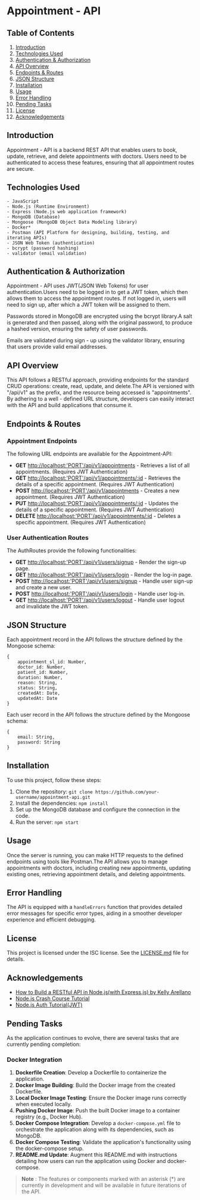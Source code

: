 # Appointment - API

## Table of Contents

1. [Introduction](#introduction)
2. [Technologies Used](#technologies-used)
3. [Authentication & Authorization](#authentication--authorization)
4. [API Overview](#api-overview)
5. [Endpoints & Routes](#endpoints--routes)
6. [JSON Structure](#json-structure)
7. [Installation](#installation)
8. [Usage](#usage)
9. [Error Handling](#error-handling)
10. [Pending Tasks](#pending-tasks)
11. [License](#license)
12. [Acknowledgements](#acknowledgements)

## Introduction

Appointment - API is a backend REST API that enables users to book, update, retrieve, and delete appointments with doctors. Users need to be authenticated to access these features, ensuring that all appointment routes are secure.

## Technologies Used

    - JavaScript
    - Node.js (Runtime Environment)
    - Express (Node.js web application framework)
    - MongoDB (Database)
    - Mongoose (MongoDB Object Data Modeling library)
    - Docker*
    - Postman (API Platform for designing, building, testing, and iterating APIs)
    - JSON Web Token (authentication)
    - bcrypt (password hashing)
    - validator (email validation)

## Authentication & Authorization

Appointment - API uses JWT(JSON Web Tokens) for user authentication.Users need to be logged in to get a JWT token, which then allows them to access the appointment routes. If not logged in, users will need to sign up, after which a JWT token will be assigned to them.

Passwords stored in MongoDB are encrypted using the bcrypt library.A salt is generated and then passed, along with the original password, to produce a hashed version, ensuring the safety of user passwords.

Emails are validated during sign - up using the validator library, ensuring that users provide valid email addresses.

## API Overview

This API follows a RESTful approach, providing endpoints for the standard CRUD operations: create, read, update, and delete.The API is versioned with "/api/v1" as the prefix, and the resource being accessed is "appointments". By adhering to a well - defined URL structure, developers can easily interact with the API and build applications that consume it.

## Endpoints & Routes

### Appointment Endpoints

The following URL endpoints are available for the Appointment-API:

- **GET** <http://localhost:'PORT'/api/v1/appointments> - Retrieves a list of all appointments. (Requires JWT Authentication)
- **GET** <http://localhost:'PORT'/api/v1/appointments/:id> - Retrieves the details of a specific appointment. (Requires JWT Authentication)
- **POST** <http://localhost:'PORT'/api/v1/appointments> - Creates a new appointment. (Requires JWT Authentication)
- **PUT** <http://localhost:'PORT'/api/v1/appointments/:id> - Updates the details of a specific appointment. (Requires JWT Authentication)
- **DELETE** <http://localhost:'PORT'/api/v1/appointments/:id> - Deletes a specific appointment. (Requires JWT Authentication)

### User Authentication Routes

The AuthRoutes provide the following functionalities:

- **GET** <http://localhost:'PORT'/api/v1/users/signup> - Render the sign-up page.
- **GET** <http://localhost:'PORT'/api/v1/users/login> - Render the log-in page.
- **POST** <http://localhost:'PORT'/api/v1/users/signup> - Handle user sign-up and create a new user.
- **POST** <http://localhost:'PORT'/api/v1/users/login> - Handle user log-in.
- **GET** <http://localhost:'PORT'/api/v1/users/logout> - Handle user logout and invalidate the JWT token.

## JSON Structure

Each appointment record in the API follows the structure defined by the Mongoose schema:

```
{
    appointment_sl_id: Number,
    doctor_id: Number,
    patient_id: Number,
    duration: Number,
    reason: String,
    status: String,
    createdAt: Date,
    updatedAt: Date
}
```

Each user record in the API follows the structure defined by the Mongoose schema:

```
{
    email: String,
    password: String
}
```

## Installation

To use this project, follow these steps:

1. Clone the repository: `git clone https://github.com/your-username/appointment-api.git`
2. Install the dependencies: `npm install`
3. Set up the MongoDB database and configure the connection in the code.
4. Run the server: `npm start`

## Usage

Once the server is running, you can make HTTP requests to the defined endpoints using tools like Postman.The API allows you to manage appointments with doctors, including creating new appointments, updating existing ones, retrieving appointment details, and deleting appointments.

## Error Handling

The API is equipped with a `handleErrors` function that provides detailed error messages for specific error types, aiding in a smoother developer experience and efficient debugging.

## License

This project is licensed under the ISC license. See the [LICENSE.md](LICENSE.md) file for details.

## Acknowledgements

- [How to Build a RESTful API in Node.js(with Express.js) by Kelly Arellano](https://rapidapi.com/blog/nodejs-express-rest-api-example/)
- [Node.js Crash Course Tutorial](https://www.youtube.com/playlist?list=PL4cUxeGkcC9jsz4LDYc6kv3ymONOKxwBU)
- [Node.js Auth Tutorial(JWT)](https://youtube.com/playlist?list=PL4cUxeGkcC9iqqESP8335DA5cRFp8loyp)

## Pending Tasks

As the application continues to evolve, there are several tasks that are currently pending completion:

### Docker Integration

1. **Dockerfile Creation**: Develop a Dockerfile to containerize the application.
2. **Docker Image Building**: Build the Docker image from the created Dockerfile.
3. **Local Docker Image Testing**: Ensure the Docker image runs correctly when executed locally.
4. **Pushing Docker Image**: Push the built Docker image to a container registry (e.g., Docker Hub).
5. **Docker Compose Integration**: Develop a `docker-compose.yml` file to orchestrate the application along with its dependencies, such as MongoDB.
6. **Docker Compose Testing**: Validate the application's functionality using the docker-compose setup.
7. **README.md Update**: Augment this README.md with instructions detailing how users can run the application using Docker and docker-compose.

> **Note**
> : The features or components marked with an asterisk (*) are currently in development and will be available in future iterations of the API.
